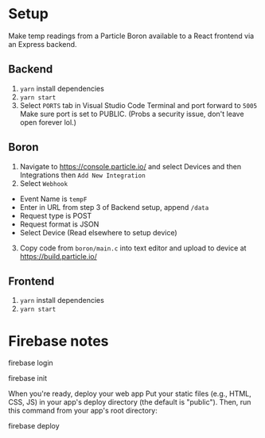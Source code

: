 # Setup

Make temp readings from a Particle Boron available to a React frontend via an Express backend.

## Backend

1. `yarn` install dependencies
2. `yarn start`
3. Select `PORTS` tab in Visual Studio Code Terminal and port forward to `5005` Make sure port is set to PUBLIC. (Probs a security issue, don't leave open forever lol.)

## Boron

1. Navigate to https://console.particle.io/ and select Devices and then Integrations then `Add New Integration`
2. Select `Webhook`
 - Event Name is `tempF`
 - Enter in URL from step 3 of Backend setup, append `/data`
 - Request type is POST
 - Request format is JSON
 - Select Device (Read elsewhere to setup device)
3. Copy code from `boron/main.c` into text editor and upload to device at https://build.particle.io/

## Frontend

1. `yarn` install dependencies
2. `yarn start`


# Firebase notes

firebase login

firebase init

When you're ready, deploy your web app
Put your static files (e.g., HTML, CSS, JS) in your app's deploy directory (the default is "public"). Then, run this command from your app's root directory:

firebase deploy